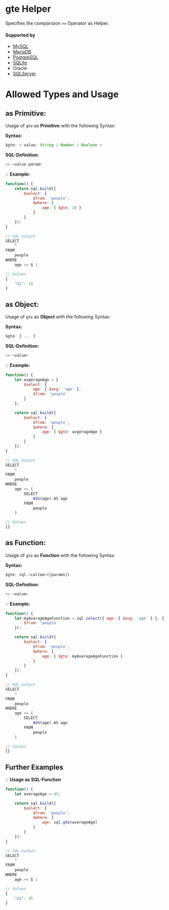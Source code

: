 # gte Helper
Specifies the comparision `>=` Operator as Helper.

#### Supported by
- [MySQL](https://dev.mysql.com/doc/refman/5.7/en/func-op-summary-ref.html)
- [MariaDB](https://mariadb.com/kb/en/library/equal/)
- [PostgreSQL](https://www.postgresql.org/docs/9.5/static/functions-comparison.html)
- [SQLite](https://sqlite.org/lang_expr.html)
- Oracle
- [SQLServer](https://docs.microsoft.com/en-US/sql/t-sql/language-elements/greater-than-or-equal-to-transact-sql)

# Allowed Types and Usage

## as Primitive:

Usage of `gte` as **Primitive** with the following Syntax:

**Syntax:**

```javascript
$gte: < value: String | Number | Boolean >
```

**SQL-Definition:**
```javascript
>= <value-param>
```

:bulb: **Example:**
```javascript
function() {
    return sql.build({
        $select: {
            $from: 'people',
            $where: {
                age: { $gte: 18 }
            }
        }
    });
}

// SQL output
SELECT
    *
FROM
    people
WHERE
    age >= $ 1

// Values
{
    "$1": 18
}
```

## as Object:

Usage of `gte` as **Object** with the following Syntax:

**Syntax:**

```javascript
$gte: { ... }
```

**SQL-Definition:**
```javascript
>= <value>
```

:bulb: **Example:**
```javascript
function() {
    let avgerageAge = {
        $select: {
            age: { $avg: 'age' },
            $from: 'people'
        }
    };

    return sql.build({
        $select: {
            $from: 'people',
            $where: {
                age: { $gte: avgerageAge }
            }
        }
    });
}

// SQL output
SELECT
    *
FROM
    people
WHERE
    age >= (
        SELECT
            AVG(age) AS age
        FROM
            people
    )

// Values
{}
```

## as Function:

Usage of `gte` as **Function** with the following Syntax:

**Syntax:**

```javascript
$gte: sql.<callee>([params])
```

**SQL-Definition:**
```javascript
>= <value>
```

:bulb: **Example:**
```javascript
function() {
    let myAvarageAgeFunction = sql.select({ age: { $avg: 'age' } }, {
        $from: 'people'
    });

    return sql.build({
        $select: {
            $from: 'people',
            $where: {
                age: { $gte: myAvarageAgeFunction }
            }
        }
    });
}

// SQL output
SELECT
    *
FROM
    people
WHERE
    age >= (
        SELECT
            AVG(age) AS age
        FROM
            people
    )

// Values
{}
```

## Further Examples

:bulb: **Usage as SQL-Function**
```javascript
function() {
    let averageAge = 45;

    return sql.build({
        $select: {
            $from: 'people',
            $where: {
                age: sql.gte(averageAge)
            }
        }
    });
}

// SQL output
SELECT
    *
FROM
    people
WHERE
    age >= $ 1

// Values
{
    "$1": 45
}
```

